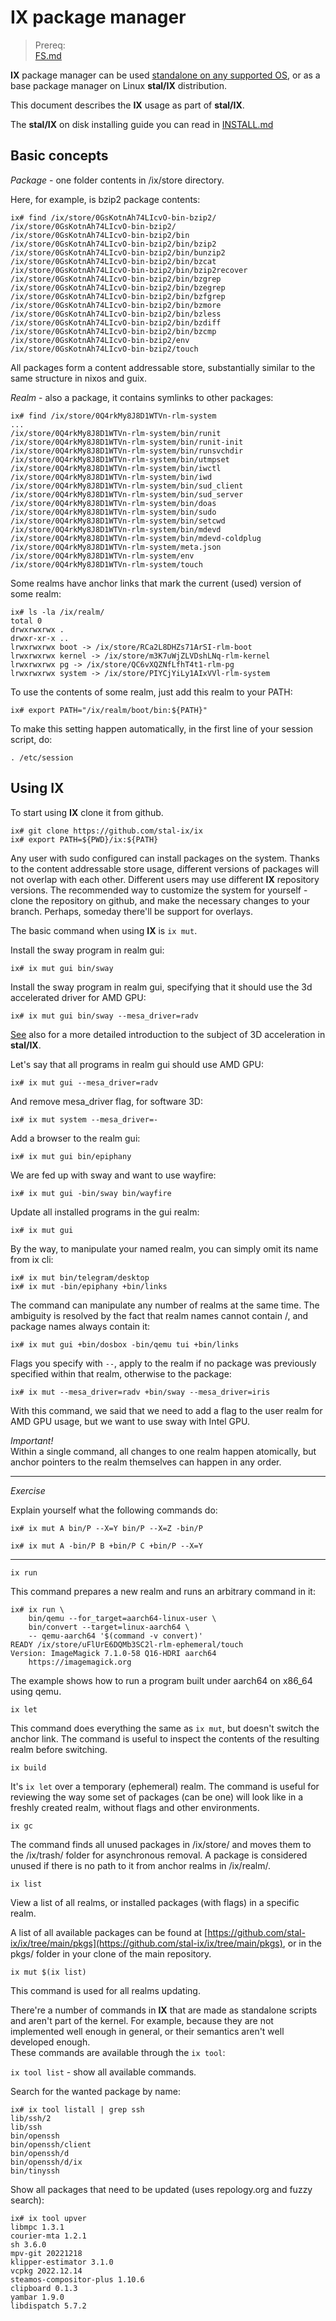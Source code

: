 # IX package manager

> Prereq:<br>
> [FS.md](FS.md)<br>


**IX** package manager can be used [standalone on any supported OS](IX_standalone.md), or as a base package manager on Linux **stal/IX** distribution.

This document describes the **IX** usage as part of **stal/IX**.

The **stal/IX** on disk installing guide you can read in [INSTALL.md](INSTALL.md)

## Basic concepts

*Package* - one folder contents in /ix/store directory.

Here, for example, is bzip2 package contents:

```shell
ix# find /ix/store/0GsKotnAh74LIcvO-bin-bzip2/
/ix/store/0GsKotnAh74LIcvO-bin-bzip2/
/ix/store/0GsKotnAh74LIcvO-bin-bzip2/bin
/ix/store/0GsKotnAh74LIcvO-bin-bzip2/bin/bzip2
/ix/store/0GsKotnAh74LIcvO-bin-bzip2/bin/bunzip2
/ix/store/0GsKotnAh74LIcvO-bin-bzip2/bin/bzcat
/ix/store/0GsKotnAh74LIcvO-bin-bzip2/bin/bzip2recover
/ix/store/0GsKotnAh74LIcvO-bin-bzip2/bin/bzgrep
/ix/store/0GsKotnAh74LIcvO-bin-bzip2/bin/bzegrep
/ix/store/0GsKotnAh74LIcvO-bin-bzip2/bin/bzfgrep
/ix/store/0GsKotnAh74LIcvO-bin-bzip2/bin/bzmore
/ix/store/0GsKotnAh74LIcvO-bin-bzip2/bin/bzless
/ix/store/0GsKotnAh74LIcvO-bin-bzip2/bin/bzdiff
/ix/store/0GsKotnAh74LIcvO-bin-bzip2/bin/bzcmp
/ix/store/0GsKotnAh74LIcvO-bin-bzip2/env
/ix/store/0GsKotnAh74LIcvO-bin-bzip2/touch
```

All packages form a content addressable store, substantially similar to the same structure in nixos and guix.

*Realm* - also a package, it contains symlinks to other packages:

```shell
ix# find /ix/store/0Q4rkMy8J8D1WTVn-rlm-system
...
/ix/store/0Q4rkMy8J8D1WTVn-rlm-system/bin/runit
/ix/store/0Q4rkMy8J8D1WTVn-rlm-system/bin/runit-init
/ix/store/0Q4rkMy8J8D1WTVn-rlm-system/bin/runsvchdir
/ix/store/0Q4rkMy8J8D1WTVn-rlm-system/bin/utmpset
/ix/store/0Q4rkMy8J8D1WTVn-rlm-system/bin/iwctl
/ix/store/0Q4rkMy8J8D1WTVn-rlm-system/bin/iwd
/ix/store/0Q4rkMy8J8D1WTVn-rlm-system/bin/sud_client
/ix/store/0Q4rkMy8J8D1WTVn-rlm-system/bin/sud_server
/ix/store/0Q4rkMy8J8D1WTVn-rlm-system/bin/doas
/ix/store/0Q4rkMy8J8D1WTVn-rlm-system/bin/sudo
/ix/store/0Q4rkMy8J8D1WTVn-rlm-system/bin/setcwd
/ix/store/0Q4rkMy8J8D1WTVn-rlm-system/bin/mdevd
/ix/store/0Q4rkMy8J8D1WTVn-rlm-system/bin/mdevd-coldplug
/ix/store/0Q4rkMy8J8D1WTVn-rlm-system/meta.json
/ix/store/0Q4rkMy8J8D1WTVn-rlm-system/env
/ix/store/0Q4rkMy8J8D1WTVn-rlm-system/touch
```

Some realms have anchor links that mark the current (used) version of some realm:

```shell
ix# ls -la /ix/realm/
total 0
drwxrwxrwx .
drwxr-xr-x ..
lrwxrwxrwx boot -> /ix/store/RCa2L8DHZs71ArSI-rlm-boot
lrwxrwxrwx kernel -> /ix/store/m3K7uWjZLVDshLNq-rlm-kernel
lrwxrwxrwx pg -> /ix/store/QC6vXQZNfLfhT4t1-rlm-pg
lrwxrwxrwx system -> /ix/store/PIYCjYiLy1AIxVVl-rlm-system
```

To use the contents of some realm, just add this realm to your PATH:

```shell
ix# export PATH="/ix/realm/boot/bin:${PATH}"
```

To make this setting happen automatically, in the first line of your session script, do:

```shell
. /etc/session
```

## Using IX

To start using **IX** clone it from github.

```shell
ix# git clone https://github.com/stal-ix/ix
ix# export PATH=${PWD}/ix:${PATH}
```

Any user with sudo configured can install packages on the system. Thanks to the content addressable store usage, different versions of packages will not overlap with each other. Different users may use different **IX** repository versions. The recommended way to customize the system for yourself - clone the repository on github, and make the necessary changes to your branch. Perhaps, someday there'll be support for overlays.

The basic command when using **IX** is `ix mut`.

Install the sway program in realm gui:

```shell
ix# ix mut gui bin/sway
```

Install the sway program in realm gui, specifying that it should use the 3d accelerated driver for AMD GPU:

```shell
ix# ix mut gui bin/sway --mesa_driver=radv
```

[See](ACCEL.md) also for a more detailed introduction to the subject of 3D acceleration in **stal/IX**.

Let's say that all programs in realm gui should use AMD GPU:

```shell
ix# ix mut gui --mesa_driver=radv
```

And remove mesa_driver flag, for software 3D:

```shell
ix# ix mut system --mesa_driver=-
```

Add a browser to the realm gui:

```shell
ix# ix mut gui bin/epiphany
```

We are fed up with sway and want to use wayfire:

```shell
ix# ix mut gui -bin/sway bin/wayfire
```

Update all installed programs in the gui realm:

```shell
ix# ix mut gui
```

By the way, to manipulate your named realm, you can simply omit its name from ix cli:

```shell
ix# ix mut bin/telegram/desktop
ix# ix mut -bin/epiphany +bin/links
```

The command can manipulate any number of realms at the same time. The ambiguity is resolved by the fact that realm names cannot contain /, and package names always contain it:

```shell
ix# ix mut gui +bin/dosbox -bin/qemu tui +bin/links
```

Flags you specify with `--`, apply to the realm if no package was previously specified within that realm, otherwise to the package:

```shell
ix# ix mut --mesa_driver=radv +bin/sway --mesa_driver=iris
```

With this command, we said that we need to add a flag to the user realm for AMD GPU usage, but we want to use sway with Intel GPU.

*Important!*<br>
Within a single command, all changes to one realm happen atomically, but anchor pointers to the realm themselves can happen in any order.

---

*Exercise*

Explain yourself what the following commands do:

```shell
ix# ix mut A bin/P --X=Y bin/P --X=Z -bin/P
```

```shell
ix# ix mut A -bin/P B +bin/P C +bin/P --X=Y
```

---

`ix run`

This command prepares a new realm and runs an arbitrary command in it:

```shell
ix# ix run \
    bin/qemu --for_target=aarch64-linux-user \
    bin/convert --target=linux-aarch64 \
    -- qemu-aarch64 '$(command -v convert)'
READY /ix/store/uFlUrE6DQMb3SC2l-rlm-ephemeral/touch
Version: ImageMagick 7.1.0-58 Q16-HDRI aarch64
    https://imagemagick.org
```

The example shows how to run a program built under aarch64 on x86_64 using qemu.

`ix let`

This command does everything the same as `ix mut`, but doesn't switch the anchor link. The command is useful to inspect the contents of the resulting realm before switching.

`ix build`

It's `ix let` over a temporary (ephemeral) realm. The command is useful for reviewing the way some set of packages (can be one) will look like in a freshly created realm, without flags and other environments.

`ix gc`

The command finds all unused packages in /ix/store/ and moves them to the /ix/trash/ folder for asynchronous removal. A package is considered unused if there is no path to it from anchor realms in /ix/realm/.

`ix list`

View a list of all realms, or installed packages (with flags) in a specific realm.

A list of all available packages can be found at [https://github.com/stal-ix/ix/tree/main/pkgs](https://github.com/stal-ix/ix/tree/main/pkgs), or in the pkgs/ folder in your clone of the main repository.

`ix mut $(ix list)`

This command is used for all realms updating.

There're a number of commands in **IX** that are made as standalone scripts and aren't part of the kernel. For example, because they are not implemented well enough in general, or their semantics aren't well developed enough.<br>
These commands are available through the `ix tool`:

`ix tool list` - show all available commands.

Search for the wanted package by name:

```shell
ix# ix tool listall | grep ssh
lib/ssh/2
lib/ssh
bin/openssh
bin/openssh/client
bin/openssh/d
bin/openssh/d/ix
bin/tinyssh
```

Show all packages that need to be updated (uses repology.org and fuzzy search):

```shell
ix# ix tool upver
libmpc 1.3.1
courier-mta 1.2.1
sh 3.6.0
mpv-git 20221218
klipper-estimator 3.1.0
vcpkg 2022.12.14
steamos-compositor-plus 1.10.6
clipboard 0.1.3
yambar 1.9.0
libdispatch 5.7.2
```
